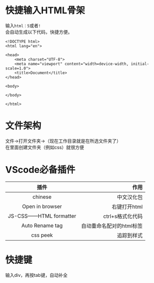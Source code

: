  # 快捷输入HTML骨架
 输入`html：5`或者`!`  
 会自动生成以下代码，快捷方便。  
~~~~~
<!DOCTYPE html>
<html lang="en">

<head>
    <meta charset="UTF-8">
    <meta name="viewport" content="width=device-width, initial-scale=1.0">
    <title>Document</title>
</head>

<body>

</body>

</html>  
~~~~~

# 文件架构
文件→打开文件夹→（现在工作目录就是在所选文件夹了）   
在里面创建文件夹（例如css）就很方便

# VScode必备插件
|插件                 |         作用                   |
|:-------------------:|-------------------:|
|chinese|中文汉化包|
|Open  in browser|右键打开html|
|JS-CSS——HTML formatter|ctrl+s格式化代码|
|Auto Rename tag|自动重命名配对的html标签|
|css peek|追踪到样式|
# 快捷键
输入div，再按tab键，自动补全

